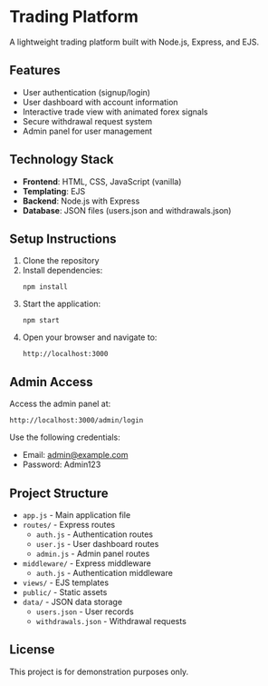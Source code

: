 # Trading Platform

A lightweight trading platform built with Node.js, Express, and EJS.

## Features

- User authentication (signup/login)
- User dashboard with account information
- Interactive trade view with animated forex signals
- Secure withdrawal request system
- Admin panel for user management

## Technology Stack

- **Frontend**: HTML, CSS, JavaScript (vanilla)
- **Templating**: EJS
- **Backend**: Node.js with Express
- **Database**: JSON files (users.json and withdrawals.json)

## Setup Instructions

1. Clone the repository
2. Install dependencies:
   ```
   npm install
   ```
3. Start the application:
   ```
   npm start
   ```
4. Open your browser and navigate to:
   ```
   http://localhost:3000
   ```

## Admin Access

Access the admin panel at:
```
http://localhost:3000/admin/login
```

Use the following credentials:
- Email: admin@example.com
- Password: Admin123

## Project Structure

- `app.js` - Main application file
- `routes/` - Express routes
  - `auth.js` - Authentication routes
  - `user.js` - User dashboard routes
  - `admin.js` - Admin panel routes
- `middleware/` - Express middleware
  - `auth.js` - Authentication middleware
- `views/` - EJS templates
- `public/` - Static assets
- `data/` - JSON data storage
  - `users.json` - User records
  - `withdrawals.json` - Withdrawal requests

## License

This project is for demonstration purposes only.